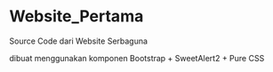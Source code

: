 # Website_Pertama
Source Code dari Website Serbaguna

dibuat menggunakan komponen Bootstrap + SweetAlert2 + Pure CSS
